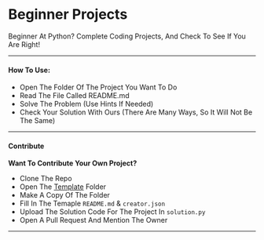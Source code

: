 # Beginner Projects
Beginner At Python? Complete Coding Projects, And Check To See If You Are Right!
___
#### How To Use:

- Open The Folder Of The Project You Want To Do
- Read The File Called README.md
- Solve The Problem (Use Hints If Needed)
- Check Your Solution With Ours (There Are Many Ways, So It Will Not Be The Same)
___
#### Contribute

**Want To Contribute Your Own Project?**
- Clone The Repo
- Open The [Template](https://github.com/NeilShah2026/Beginner-Projects/tree/main/template) Folder
- Make A Copy Of The Folder
- Fill In The Temaple `README.md` & `creator.json`
- Upload The Solution Code For The Project In `solution.py`
- Open A Pull Request And Mention The Owner
___
